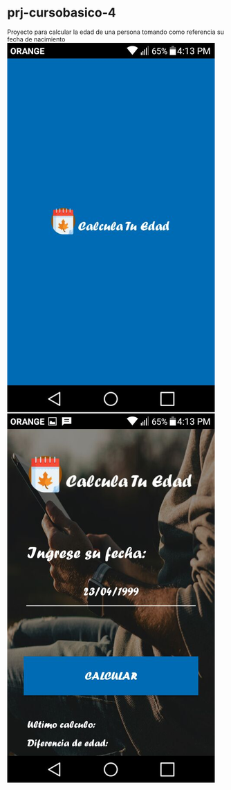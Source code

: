 # prj-cursobasico-4
Proyecto para calcular la edad de una persona tomando como referencia su fecha de nacimiento
<img src="/screenshot_app/screenshot(1).jpeg" alt="Pantalla principal">
<img src="/screenshot_app/screenshot(2).jpeg" alt="Pantalla Secundaria">
